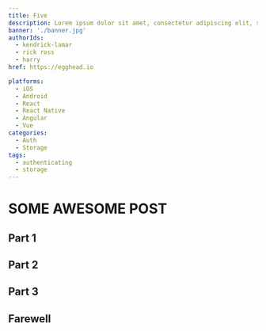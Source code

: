 ```yaml
---
title: Five
description: Lorem ipsum dolor sit amet, consectetur adipiscing elit, sed do eiusmod tempor incididunt ut labore et dolore magna aliqua. Ut enim ad minim veniam, quis nostrud exercitation ullamco laboris nisi ut aliquip ex ea commodo consequat.
banner: './banner.jpg'
authorIds:
  - kendrick-lamar
  - rick ross
  - harry
href: https://egghead.io

platforms:
  - iOS
  - Android
  - React
  - React Native
  - Angular
  - Vue
categories:
  - Auth
  - Storage
tags:
  - authenticating
  - storage
---
```


# SOME AWESOME POST

## Part 1

## Part 2

## Part 3

## Farewell
